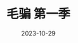 ---
layout: page
title: 毛骗 第一季
description: >
  仅从可看性来说，吊打很多近年国产影视作品。
category: 剧集
img: assets/img/movie/2023/mao_pian.webp
star: 4
date: 2023-10-29
---